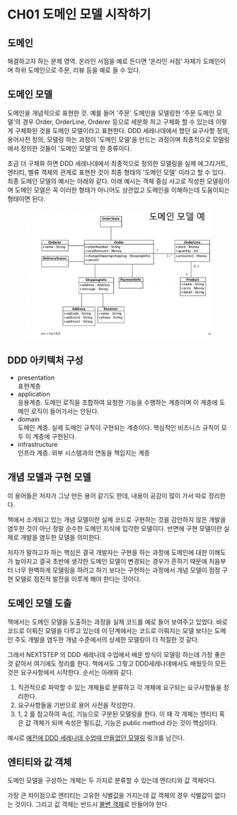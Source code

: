 # CH01 도메인 모델 시작하기

## 도메인

해결하고자 하는 문제 영역. 온라인 서점을 예로 든다면 '온라인 서점' 자체가 도메인이며 하위 도메인으로 주문, 리뷰 등을 예로 들 수 있다.



## 도메인 모델

도메인을 개념적으로 표현한 것. 예를 들어 '주문' 도메인을 모델링한 '주문 도메인 모델'의 경우 Order, OrderLine, Orderer 등으로 세분화 하고 구체화 할 수 있는데 이렇게 구체화된 것을 도메인 모델이라고 표현한다. DDD 세레나데에서 했던 요구사항 정의, 용어사전 정의, 모델링 하는 과정이 '도메인 모델'을 만드는 과정이며 최종적으로 모델링에서 정의한 것들이 '도메인 모델'의 한 종류이다.

조금 더 구체화 하면 DDD 세레나데에서 최종적으로 정의한 모델링을 실제 에그리거트, 엔티티, 벨류 객체의 관계로 표현한 것이 최종 형태의 '도메인 모델' 이라고 할 수 있다. 최종 도메인 모델의 예시는 아래와 같다. 아래 예시는 객체 중심 사고로 작성한 모델링이며 도메인 모델은 꼭 이러한 형태가 아니어도 상관없고 도메인을 이해하는데 도움이되는 형태이면 된다.

<figure><img src="../../.gitbook/assets/image (1) (1) (1) (1) (1) (1) (1) (1) (1) (1) (1) (1) (1) (1) (1) (1) (1) (1) (1) (1) (1) (1) (1) (1) (1) (1).png" alt=""><figcaption></figcaption></figure>



## DDD 아키텍처 구성

* presentation\
  표현계층
* application\
  응용계층. 도메인 로직을 조합하여 요청한 기능을 수행하는 계층이며 이 계층에 도메인 로직이 들어가서는 안된다.
* domain\
  도메인 계층. 실제 도메인 규칙이 구현되는 계층이다. 핵심적인 비즈니스 규칙이 모두 이 계층에 구현된다.
* infrastructure\
  인프라 계층. 외부 시스템과의 연동을 책임지는 계층



## 개념 모델과 구현 모델

이 용어들은 저자가 그냥 만든 용어 같기도 한데, 내용이 공감이 많이 가서 따로 정리한다.

책에서 소개되고 있는 개념 모델이란 실제 코드로 구현하는 것을 감안하지 않은 개발을 염두한 것이 아닌 정말 순수한 도메인 지식에 입각한 모델이다. 반면에 구현 모델이란 실제로 개발을 염두한 모델을 의미한다.

저자가 말하고자 하는 핵심은 결국 개발자는 구현을 하는 과정에 도메인에 대한 이해도가 높아지고 결국 초반에 생각한 도메인 모델이 변경되는 경우가 흔하기 때문에 처음부터 너무 완벽하게 모델링을 하려고 하기 보다는 구현하는 과정에서 개념 모델이 점점 구현 모델로 점진적 발전을 이루게 해야 한다는 것이다.



## 도메인 모델 도출

책에서는 도메인 모델을 도출하는 과정을 실제 코드를 예로 들어 보여주고 있었다. 바로 코드로 이뤄진 모델을 다루고 있는데 이 단계에서는 코드로 이뤄지는 모델 보다는 도메인 주도 개발을 염두한 개념 수준에서의 상세한 모델링이 더 적절한 것 같다.

그래서 NEXTSTEP 의 DDD 세레나데 수업에서 배운 방식이 모델링 하는데 가장 좋은 것 같아서 여기에도 정리를 한다. 책에서도 그렇고 DDD세레나데에서도 배웠듯이 모든 것은 요구사항에서 시작한다. 순서는 아래와 같다.

1. 직관적으로 파악할 수 있는 개체들로 분류하고 각 개체에 요구되는 요구사항들을 정리한다.
2. 요구사항들을 기반으로 용어 사전을 작성한다.
3. 1, 2 를 참고하여 속성, 기능으로 구분된 모델링을 한다. 이 때 각 개체는 엔티티 혹은 값 객체가 되며 속성은 필드값, 기능은 public method 라는 것이 핵심이다.

예시로 [예전에 DDD 세레나데 수업때 만들었던 모델링](https://github.com/fistkim101/ddd-strategic-design/tree/fistkim101) 링크를 남긴다.



## 엔티티와 값 객체

도메인 모델을 구성하는 개체는 두 가지로 분류할 수 있는데 엔티티와 값 객체이다.

가장 큰 차이점으로 엔티티는 고유한 식별값을 가지는데 값 객체의 경우 식별값이 없다는 것이다. 그리고 값 객체는 반드시 [불변 객체](https://devoong2.tistory.com/entry/Java-%EB%B6%88%EB%B3%80-%EA%B0%9D%EC%B2%B4Immutable-Object-%EC%97%90-%EB%8C%80%ED%95%B4-%EC%95%8C%EC%95%84%EB%B3%B4%EC%9E%90)로 만들어야 한다.
